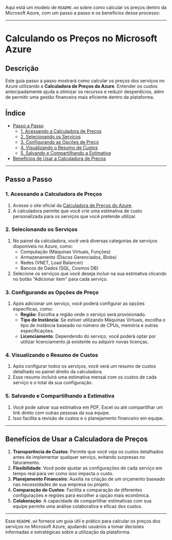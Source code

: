Aqui está um modelo de `README.md` sobre como calcular os preços dentro da Microsoft Azure, com um passo a passo e os benefícios desse processo:

---

# Calculando os Preços no Microsoft Azure

## Descrição

Este guia passo a passo mostrará como calcular os preços dos serviços no Azure utilizando a **Calculadora de Preços da Azure**. Entender os custos antecipadamente ajuda a otimizar os recursos e reduzir desperdícios, além de permitir uma gestão financeira mais eficiente dentro da plataforma.

## Índice

- [Passo a Passo](#passo-a-passo)
  - [1. Acessando a Calculadora de Preços](#1-acessando-a-calculadora-de-preços)
  - [2. Selecionando os Serviços](#2-selecionando-os-serviços)
  - [3. Configurando as Opções de Preço](#3-configurando-as-opções-de-preço)
  - [4. Visualizando o Resumo de Custos](#4-visualizando-o-resumo-de-custos)
  - [5. Salvando e Compartilhando a Estimativa](#5-salvando-e-compartilhando-a-estimativa)
- [Benefícios de Usar a Calculadora de Preços](#benefícios-de-usar-a-calculadora-de-preços)

---

## Passo a Passo

### 1. Acessando a Calculadora de Preços

1. Acesse o site oficial da [Calculadora de Preços do Azure](https://azure.microsoft.com/en-us/pricing/calculator/).
2. A calculadora permite que você crie uma estimativa de custo personalizada para os serviços que você pretende utilizar.

### 2. Selecionando os Serviços

1. No painel da calculadora, você verá diversas categorias de serviços disponíveis no Azure, como:
   - Computação (Máquinas Virtuais, Funções)
   - Armazenamento (Discos Gerenciados, Blobs)
   - Redes (VNET, Load Balancer)
   - Bancos de Dados (SQL, Cosmos DB)
2. Selecione os serviços que você deseja incluir na sua estimativa clicando no botão "Adicionar item" para cada serviço.

### 3. Configurando as Opções de Preço

1. Após adicionar um serviço, você poderá configurar as opções específicas, como:
   - **Região**: Escolha a região onde o serviço será provisionado.
   - **Tipo de Instância**: Se estiver utilizando Máquinas Virtuais, escolha o tipo de instância baseado no número de CPUs, memória e outras especificações.
   - **Licenciamento**: Dependendo do serviço, você poderá optar por utilizar licenciamento já existente ou adquirir novas licenças.

### 4. Visualizando o Resumo de Custos

1. Após configurar todos os serviços, você verá um resumo de custos detalhado no painel direito da calculadora.
2. Esse resumo incluirá uma estimativa mensal com os custos de cada serviço e o total da sua configuração.

### 5. Salvando e Compartilhando a Estimativa

1. Você pode salvar sua estimativa em PDF, Excel ou até compartilhar um link direto com outras pessoas da sua equipe.
2. Isso facilita a revisão de custos e o planejamento financeiro em equipe.

---

## Benefícios de Usar a Calculadora de Preços

1. **Transparência de Custos**: Permite que você veja os custos detalhados antes de implementar qualquer serviço, evitando surpresas no faturamento.
2. **Flexibilidade**: Você pode ajustar as configurações de cada serviço em tempo real para ver como isso impacta o custo.
3. **Planejamento Financeiro**: Auxilia na criação de um orçamento baseado nas necessidades de sua empresa ou projeto.
4. **Comparação de Custos**: Facilita a comparação de diferentes configurações e regiões para escolher a opção mais econômica.
5. **Colaboração**: A capacidade de compartilhar estimativas com sua equipe permite uma análise colaborativa e eficaz dos custos.

---

Esse `README.md` fornece um guia útil e prático para calcular os preços dos serviços no Microsoft Azure, ajudando usuários a tomar decisões informadas e estratégicas sobre a utilização da plataforma.
